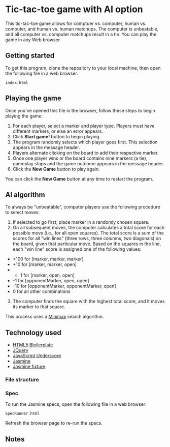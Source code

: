 # Tic-tac-toe game with AI option

This tic-tac-toe game allows for comptuer vs. computer, human vs. computer, and human vs. human matchups. The computer is unbeatable, and all computer vs. computer matchups result in a tie. You can play the game in any Web browser.

## Getting started

To get this program, clone the repository to your local machine, then open the following file in a web browser:
```
index.html
```
## Playing the game

Once you've opened this file in the browser, follow these steps to begin playing the game:
1. For each player, select a marker and player type. Players must have different markers, or else an error appears.
2. Click **Start game!** button to begin playing.
3. The program randomly selects which player goes first. This selection appears in the message header.
4. Players alternate clicking on the board to add their respective marker.
5. Once one player wins or the board contains nine markers (a tie), gameplay stops and the game outcome appears in the message header.
6. Click the **New Game** button to play again.

You can click the **New Game** button at any time to restart the program.

## AI algorithm

To always be "unbeatable", computer players use the following procedure to select moves:
1. If selected to go first, place marker in a randomly chosen square.
2. On all subsequent moves, the computer calculates a total score for each possible move (i.e., for all open squares). The total score is a sum of the scores for all "win lines" (three rows, three columns, two diagonals) on the board, given that particular move. Based on the squares in the line, each "win line" score is assigned one of the following values:
- +100 for [marker, marker, marker]
- +10 for [marker, marker, open]
- + 1 for [marker, open, open]
- -1 for [opponentMarker, open, open]
- -10 for [opponentMarker, opponentMarker, open]
- 0 for all other combinations
3. The computer finds the square with the highest total score, and it moves its marker to that square.

This process uses a [Minimax](https://en.wikipedia.org/wiki/Minimax) search algorithm.

## Technology used

* [HTML5 Bloilerplate](http://html5boilerplate.com/)
* [JQuery](http://jquery.com/)
* [JavaScript Underscore](http://underscorejs.org/)
* [Jasmine](http://pivotal.github.io/jasmine/)
* [Jasmine fixture](https://github.com/searls/jasmine-fixture)

### File structure

### Spec

To run the Jasmine specs, open the following file in a web browser:
```
SpecRunner.html
```
Refresh the browser page to re-run the specs.

## Notes
